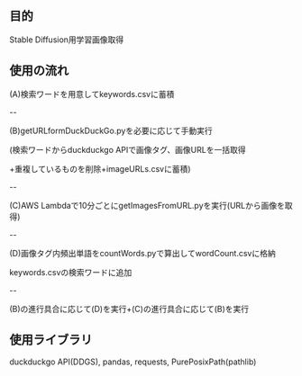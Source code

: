 ## 目的
Stable Diffusion用学習画像取得

## 使用の流れ

(A)検索ワードを用意してkeywords.csvに蓄積

--

(B)getURLformDuckDuckGo.pyを必要に応じて手動実行

(検索ワードからduckduckgo APIで画像タグ、画像URLを一括取得

+重複しているものを削除+imageURLs.csvに蓄積)

--

(C)AWS Lambdaで10分ごとにgetImagesFromURL.pyを実行(URLから画像を取得)

--

(D)画像タグ内頻出単語をcountWords.pyで算出してwordCount.csvに格納

keywords.csvの検索ワードに追加

--

(B)の進行具合に応じて(D)を実行+(C)の進行具合に応じて(B)を実行

## 使用ライブラリ
duckduckgo API(DDGS), pandas, requests, PurePosixPath(pathlib)
